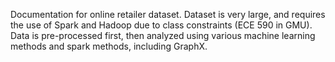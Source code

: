 Documentation for online retailer dataset. Dataset is very large, and requires the use of Spark and Hadoop due to class constraints (ECE 590 in GMU). Data is pre-processed first, then analyzed using various machine learning methods and spark methods, including GraphX.
